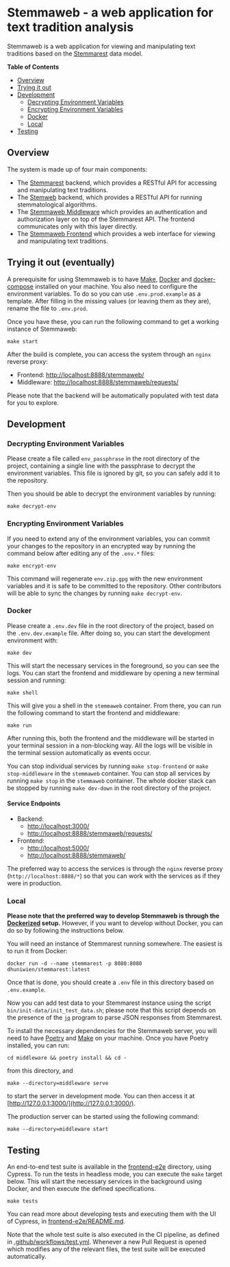 # Stemmaweb - a web application for text tradition analysis

Stemmaweb is a web application for viewing and manipulating text traditions based on
the [Stemmarest](http://dhuniwien.github.io/tradition_repo/) data model.

**Table of Contents**

- [Overview](#overview)
- [Trying it out](#trying-it-out--eventually-)
- [Development](#development)
    - [Decrypting Environment Variables](#decrypting-environment-variables)
    - [Encrypting Environment Variables](#encrypting-environment-variables)
    - [Docker](#docker)
    - [Local](#local)
- [Testing](#testing)

## Overview

The system is made up of four main components:

- The [Stemmarest](http://dhuniwien.github.io/tradition_repo/) backend, which
  provides a RESTful API for accessing and manipulating text traditions.
- The [Stemweb](https://github.com/DHUniWien/Stemweb) backend, which
  provides a RESTful API for running stemmatological algorithms.
- The [Stemmaweb Middleware](./middleware/README.md) which provides an authentication and authorization
  layer on top of the Stemmarest API. The frontend communicates only with this layer directly.
- The [Stemmaweb Frontend](./frontend/README.md) which provides a web interface for
  viewing and manipulating text traditions.

## Trying it out (eventually)

A prerequisite for using Stemmaweb is to have [Make](https://www.gnu.org/software/make/),
[Docker](https://www.docker.com/) and [docker-compose](https://docs.docker.com/compose/) installed on your machine. You
also need to configure the environment variables. To do so you can use `.env.prod.example` as a template. After filling
in the missing values (or leaving them as they are), rename the file to `.env.prod`.

Once you have these, you can run the following command to get a working instance of Stemmaweb:

```shell
make start
```

After the build is complete, you can access the system through an `nginx` reverse proxy:

- Frontend: [http://localhost:8888/stemmaweb/](http://localhost:8888/stemmaweb/)
- Middleware: [http://localhost:8888/stemmaweb/requests/]([http://localhost:8888/stemmaweb/requests/)

Please note that the backend will be automatically populated with test data for you to explore.

## Development

### Decrypting Environment Variables

Please create a file called `env_passphrase` in the root directory of the project, containing a single line with the
passphrase to decrypt the environment variables. This file is ignored by git, so you can safely add it to the
repository.

Then you should be able to decrypt the environment variables by running:

```shell
make decrypt-env
```

### Encrypting Environment Variables

If you need to extend any of the environment variables, you can commit your changes to the repository in an encrypted
way by running the command below after editing any of the `.env.*` files:

```shell
make encrypt-env
```

This command will regenerate `env.zip.gpg` with the new environment variables and it is safe to be committed to the
repository. Other contributors will be able to sync the changes by running `make decrypt-env`.

### Docker

Please create a `.env.dev` file in the root directory of the project, based on the `.env.dev.example` file. After doing
so, you can start the development environment with:

```shell
make dev
```

This will start the necessary services in the foreground, so you can see the logs. You can start the frontend and
middleware
by opening a new terminal session and running:

```shell
make shell
```

This will give you a shell in the `stemmaweb` container. From there, you can run the following command to start the
frontend and middleware:

```shell
make run
```

After running this, both the frontend and the middleware will be started in your terminal session in a non-blocking way.
All the logs will be visible in the terminal session automatically as events occur.

You can stop individual services by running `make stop-frontend` or `make stop-middleware` in the `stemmaweb` container.
You can stop all services by running `make stop` in the `stemmaweb` container. The whole docker stack can be stopped by
running `make dev-down` in the root directory of the project.

#### Service Endpoints

- Backend:
    - [http://localhost:3000/](http://localhost:3000/)
    - [http://localhost:8888/stemmaweb/requests/](http://localhost:8888/stemmaweb/requests/)
- Frontend:
    - [http://localhost:5000/](http://localhost:5000/)
    - [http://localhost:8888/stemmaweb/](http://localhost:8888/stemmaweb/)

The preferred way to access the services is through the `nginx` reverse proxy (`http://localhost:8888/*`) so that you
can work with the services as if they were in production.

### Local

**Please note that the preferred way to develop Stemmaweb is through the [Dockerized](https://www.docker.com/) setup.**
However, if you want to develop without Docker, you can do so by following the instructions below.

You will need an instance of Stemmarest running somewhere. The easiest is to run it from Docker:

```shell
docker run -d --name stemmarest -p 8080:8080 dhuniwien/stemmarest:latest
```

Once that is done, you should create a `.env` file in this directory based on `.env.example`.

Now you can add test data to your Stemmarest instance using the script `bin/init-data/init_test_data.sh`; please note
that this script depends on the presence of the [`jq`](https://stedolan.github.io/jq/) program to parse JSON responses
from Stemmarest.

To install the necessary dependencies for the Stemmaweb server, you will need to
have [Poetry](https://python-poetry.org/) and [Make](https://www.gnu.org/software/make/) on your machine. Once you have
Poetry installed, you can run:

```shell
cd middleware && poetry install && cd -
```

from this directory, and

```shell
make --directory=middleware serve
```

to start the server in development mode. You can then access it at [http://127.0.0.1:3000/](http://127.0.0.1:3000/).

The production server can be started using the following command:

```shell
make --directory=middleware start
```

## Testing

An end-to-end test suite is available in the [frontend-e2e](frontend-e2e) directory, using Cypress. To run the tests in
headless mode, you can execute the `make` target below. This will start the necessary services in the background using
Docker, and then execute the defined specifications.

```shell
make tests
```

You can read more about developing tests and executing them with the UI of Cypress,
in [frontend-e2e/README.md](frontend-e2e/README.md).

Note that the whole test suite is also executed in the CI pipeline, as defined
in [.github/workflows/test.yml](.github/workflows/test.yml). Whenever a new Pull Request is opened which modifies any of
the relevant files, the test suite will be executed automatically.